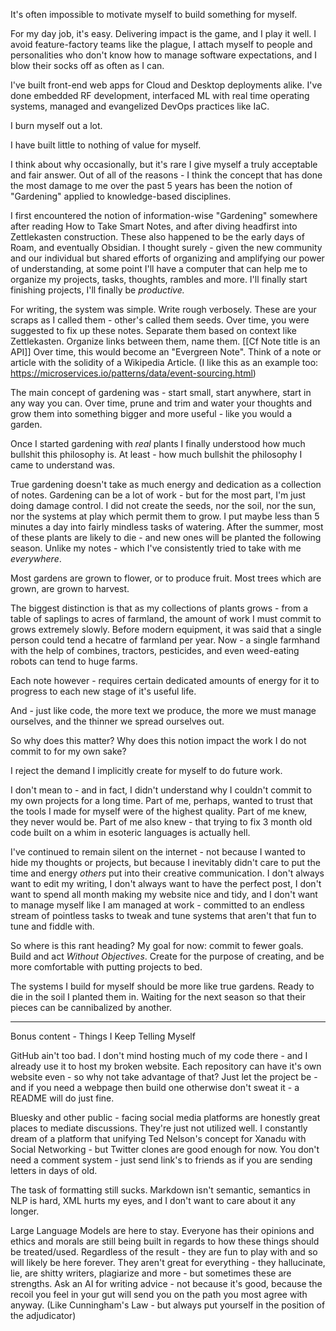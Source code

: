 It's often impossible to motivate myself to build something for myself.

For my day job, it's easy. Delivering impact is the game, and I play it well. I avoid feature-factory teams like the plague, I attach myself to people and personalities who don't know how to manage software expectations, and I blow their socks off as often as I can. 

I've built front-end web apps for Cloud and Desktop deployments alike. I've done embedded RF development, interfaced ML with real time operating systems, managed and evangelized DevOps practices like IaC.

I burn myself out a lot. 

I have built little to nothing of value for myself.

I think about why occasionally, but it's rare I give myself a truly acceptable and fair answer. Out of all of the reasons - I think the concept that has done the most damage to me over the past 5 years has been the notion of "Gardening" applied to knowledge-based disciplines.

I first encountered the notion of information-wise "Gardening" somewhere after reading How to Take Smart Notes, and after diving headfirst into Zettlekasten construction. These also happened to be the early days of Roam, and eventually Obsidian. I thought surely - given the new community and our individual but shared efforts of organizing and amplifying our power of understanding, at some point I'll have a computer that can help me to organize my projects, tasks, thoughts, rambles and more. I'll finally start finishing projects, I'll finally be _productive._

For writing, the system was simple. Write rough verbosely. These are your scraps as I called them - other's called them seeds. Over time, you were suggested to fix up these notes. Separate them based on context like Zettlekasten. Organize links between them, name them. [[Cf Note title is an API]] Over time, this would become an "Evergreen Note". Think of a note or article with the solidity of a Wikipedia Article. (I like this as an example too: https://microservices.io/patterns/data/event-sourcing.html)

The main concept of gardening was - start small, start anywhere, start in any way you can. Over time, prune and trim and water your thoughts and grow them into something bigger and more useful - like you would a garden.

Once I started gardening with _real_ plants I finally understood how much bullshit this philosophy is. At least - how much bullshit the philosophy I came to understand was.

True gardening doesn't take as much energy and dedication as a collection of notes. Gardening can be a lot of work - but for the most part, I'm just doing damage control. I did not create the seeds, nor the soil, nor the sun, nor the systems at play which permit them to grow. I put maybe less than 5 minutes a day into fairly mindless tasks of watering. After the summer, most of these plants are likely to die - and new ones will be planted the following season. Unlike my notes - which I've consistently tried to take with me _everywhere_.

Most gardens are grown to flower, or to produce fruit. Most trees which are grown, are grown to harvest.

The biggest distinction is that as my collections of plants grows - from a table of saplings to acres of farmland, the amount of work I must commit to grows extremely slowly. Before modern equipment, it was said that a single person could tend a hecatre of farmland per year. Now - a single farmhand with the help of combines, tractors, pesticides, and even weed-eating robots can tend to huge farms. 

Each note however - requires certain dedicated amounts of energy for it to progress to each new stage of it's useful life.

And - just like code, the more text we produce, the more we must manage ourselves, and the thinner we spread ourselves out.

So why does this matter? Why does this notion impact the work I do not commit to for my own sake?

I reject the demand I implicitly create for myself to do future work.

I don't mean to - and in fact, I didn't understand why I couldn't commit to my own projects for a long time. Part of me, perhaps, wanted to trust that the tools I made for myself were of the highest quality. Part of me knew, they never would be. Part of me also knew - that trying to fix 3 month old code built on a whim in esoteric languages is actually hell.

I've continued to remain silent on the internet - not because I wanted to hide my thoughts or projects, but because I inevitably didn't care to put the time and energy _others_ put into their creative communication. I don't always want to edit my writing, I don't always want to have the perfect post, I don't want to spend all month making my website nice and tidy, and I don't want to manage myself like I am managed at work - committed to an endless stream of pointless tasks to tweak and tune systems that aren't that fun to tune and fiddle with.

So where is this rant heading? My goal for now: commit to fewer goals. Build and act _Without Objectives_. Create for the purpose of creating, and be more comfortable with putting projects to bed.

The systems I build for myself should be more like true gardens. Ready to die in the soil I planted them in. Waiting for the next season so that their pieces can be cannibalized by another.

---

Bonus content - Things I Keep Telling Myself

GitHub ain't too bad. I don't mind hosting much of my code there - and I already use it to host my broken website. Each repository can have it's own website even - so why not take advantage of that? Just let the project be - and if you need a webpage then build one otherwise don't sweat it - a README will do just fine.

Bluesky and other public - facing social media platforms are honestly great places to mediate discussions. They're just not utilized well. I constantly dream of a platform that unifying Ted Nelson's concept for Xanadu with Social Networking - but Twitter clones are good enough for now. You don't need a comment system - just send link's to friends as if you are sending letters in days of old.

The task of formatting still sucks. Markdown isn't semantic, semantics in NLP is hard, XML hurts my eyes, and I don't want to care about it any longer. 

Large Language Models are here to stay. Everyone has their opinions and ethics and morals are still being built in regards to how these things should be treated/used. Regardless of the result - they are fun to play with and so will likely be here forever. They aren't great for everything - they hallucinate, lie, are shitty writers, plagiarize and more - but sometimes these are strengths. Ask an AI for writing advice - not because it's good, because the recoil you feel in your gut will send you on the path you most agree with anyway. (Like Cunningham's Law - but always put yourself in the position of the adjudicator)

